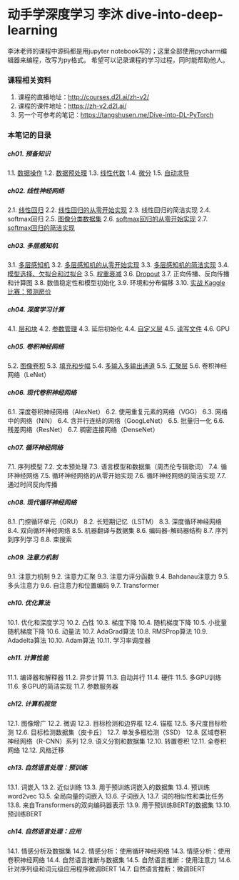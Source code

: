 # 动手学深度学习 李沐 dive-into-deep-learning

李沐老师的课程中源码都是用jupyter notebook写的；这里全部使用pycharm编辑器来编程，改写为py格式。
希望可以记录课程的学习过程，同时能帮助他人。  

### 课程相关资料

1. 课程的直播地址：http://courses.d2l.ai/zh-v2/
2. 课程的课件地址：https://zh-v2.d2l.ai/
3. 另一个可参考的笔记：https://tangshusen.me/Dive-into-DL-PyTorch

### 本笔记的目录

##### ch01. 预备知识

1.1. [数据操作](https://github.com/Miraclelucy/dive-into-deep-learning/blob/main/ch01/01-ndarray.py)
1.2. [数据预处理](https://github.com/Miraclelucy/dive-into-deep-learning/blob/main/ch01/02-pandas.py)
1.3. [线性代数](https://github.com/Miraclelucy/dive-into-deep-learning/blob/main/ch01/03-linear-algebra.py)
1.4. [微分](https://github.com/Miraclelucy/dive-into-deep-learning/blob/main/ch01/04-calculus.py)
1.5. [自动求导](https://github.com/Miraclelucy/dive-into-deep-learning/blob/main/ch01/05-autograd.py)

##### ch02. 线性神经网络

2.1. [线性回归](https://github.com/Miraclelucy/dive-into-deep-learning/blob/main/ch02/01-linear-regression.py)
2.2. [线性回归的从零开始实现](https://github.com/Miraclelucy/dive-into-deep-learning/blob/main/ch02/02-linear-regression-scratch.py)
2.3. 线性回归的简洁实现
2.4. softmax回归
2.5. [图像分类数据集](https://github.com/Miraclelucy/dive-into-deep-learning/blob/main/d2lutil/common.py)
2.6. [softmax回归的从零开始实现](https://github.com/Miraclelucy/dive-into-deep-learning/blob/main/ch02/03-softmax-linear-regression-scratch.py)
2.7. [softmax回归的简洁实现](https://github.com/Miraclelucy/dive-into-deep-learning/blob/main/ch02/04-softmax-linear-regression-concise.py)

##### ch03. 多层感知机

3.1. [多层感知机](https://github.com/Miraclelucy/dive-into-deep-learning/blob/main/ch03/01-mlp.py)
3.2. [多层感知机的从零开始实现](https://github.com/Miraclelucy/dive-into-deep-learning/blob/main/ch03/02-mlp-from-zero.py)
3.3. [多层感知机的简洁实现](https://github.com/Miraclelucy/dive-into-deep-learning/blob/main/ch03/03-mlp-simple.py)
3.4. [模型选择、欠拟合和过拟合](https://github.com/Miraclelucy/dive-into-deep-learning/blob/main/ch03/04-underfit-overfit.py)
3.5. [权重衰减](https://github.com/Miraclelucy/dive-into-deep-learning/blob/main/ch03/05-weight-decay-simple.py)
3.6. [Dropout](https://github.com/Miraclelucy/dive-into-deep-learning/blob/main/ch03/06-dropout-simple.py)
3.7. 正向传播、反向传播和计算图
3.8. 数值稳定性和模型初始化
3.9. 环境和分布偏移
3.10. [实战 Kaggle 比赛：预测房价](https://github.com/Miraclelucy/dive_into_deep_learning/blob/main/ch03/10-kaggle-house-price.py)

##### ch04. 深度学习计算

4.1. [层和块](https://github.com/Miraclelucy/dive-into-deep-learning/blob/main/ch04/01-model-construction.py)
4.2. [参数管理](https://github.com/Miraclelucy/dive-into-deep-learning/blob/main/ch04/02-parameters.py)
4.3. 延后初始化
4.4. [自定义层](https://github.com/Miraclelucy/dive-into-deep-learning/blob/main/ch04/03-custom-layer.py)
4.5. [读写文件](https://github.com/Miraclelucy/dive-into-deep-learning/blob/main/ch04/04-read-write.py)
4.6. GPU

##### ch05. 卷积神经网络

5.2. [图像卷积](https://github.com/Miraclelucy/dive_into_deep_learning/blob/main/ch05/02-conv-layer.py)
5.3. [填充和步幅](https://github.com/Miraclelucy/dive_into_deep_learning/blob/main/ch05/03-padding-and-strides.py)
5.4. [多输入多输出通道](https://github.com/Miraclelucy/dive-into-deep-learning/blob/main/ch05/04-channels.py)
5.5. [汇聚层](https://github.com/Miraclelucy/dive-into-deep-learning/blob/main/ch05/05-pooling.py)
5.6. 卷积神经网络（LeNet）

##### ch06. 现代卷积神经网络

6.1. 深度卷积神经网络（AlexNet）
6.2. 使用重复元素的网络（VGG）
6.3. 网络中的网络（NiN）
6.4. 含并行连结的网络（GoogLeNet）
6.5. 批量归一化
6.6. 残差网络（ResNet）
6.7. 稠密连接网络（DenseNet）

##### ch07.  循环神经网络

7.1. 序列模型
7.2. 文本预处理
7.3. 语言模型和数据集（周杰伦专辑歌词）
7.4. 循环神经网络
7.5. 循环神经网络的从零开始实现
7.6. 循环神经网络的简洁实现
7.7. 通过时间反向传播

##### ch08.  现代循环神经网络

8.1. 门控循环单元（GRU）
8.2. 长短期记忆（LSTM）
8.3. 深度循环神经网络
8.4. 双向循环神经网络
8.5. 机器翻译与数据集
8.6. 编码器-解码器结构
8.7. 序列到序列学习
8.8. 束搜索

##### ch09.  注意力机制

9.1. 注意力机制
9.2. 注意力汇聚
9.3. 注意力评分函数
9.4. Bahdanau注意力
9.5. 多头注意力
9.6. 自注意力和位置编码
9.7. Transformer

##### ch10.  优化算法

10.1. 优化和深度学习
10.2. 凸性
10.3. 梯度下降
10.4. 随机梯度下降
10.5. 小批量随机梯度下降
10.6. 动量法
10.7. AdaGrad算法
10.8. RMSProp算法
10.9. Adadelta算法
10.10. Adam算法
10.11. 学习率调度器

##### ch11.  计算性能

11.1. 编译器和解释器
11.2. 异步计算
11.3. 自动并行
11.4. 硬件
11.5. 多GPU训练
11.6. 多GPU的简洁实现
11.7. 参数服务器

##### ch12.  计算机视觉

12.1. 图像增广
12.2. 微调
12.3. 目标检测和边界框
12.4. 锚框
12.5. 多尺度目标检测
12.6. 目标检测数据集（皮卡丘）
12.7. 单发多框检测（SSD）
12.8. 区域卷积神经网络（R-CNN）系列
12.9. 语义分割和数据集
12.10. 转置卷积
12.11. 全卷积网络
12.12. 风格迁移

##### ch13.  自然语言处理：预训练

13.1. 词嵌入
13.2. 近似训练
13.3. 用于预训练词嵌入的数据集
13.4. 预训练word2vec
13.5. 全局向量的词嵌入
13.6. 子词嵌入
13.7. 词的相似性和类比任务
13.8. 来自Transformers的双向编码器表示
13.9. 用于预训练BERT的数据集
13.10. 预训练BERT

##### ch14.  自然语言处理：应用

14.1. 情感分析及数据集
14.2. 情感分析：使用循环神经网络
14.3. 情感分析：使用卷积神经网络
14.4. 自然语言推断与数据集
14.5. 自然语言推断：使用注意力
14.6. 针对序列级和词元级应用程序微调BERT
14.7. 自然语言推断：微调BERT
